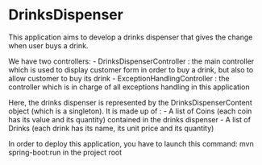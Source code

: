 # DrinksDispenser

This application aims to develop a drinks dispenser that gives the change when user buys a drink.

We have two controllers:
	- DrinksDispenserController : the main controller which is used to display customer form in order to buy a drink, but also to allow customer to buy its drink
	- ExceptionHandlingController : the controller which is in charge of all exceptions handling in this application
	
Here, the drinks dispenser is represented by the DrinksDispenserContent object (which is a singleton). It is made up of :
	- A list of Coins (each coin has its value and its quantity) contained in the drinks dispenser
	- A list of Drinks (each drink has its name, its unit price and its quantity)

In order to deploy this application, you have to launch this command: mvn spring-boot:run in the project root
